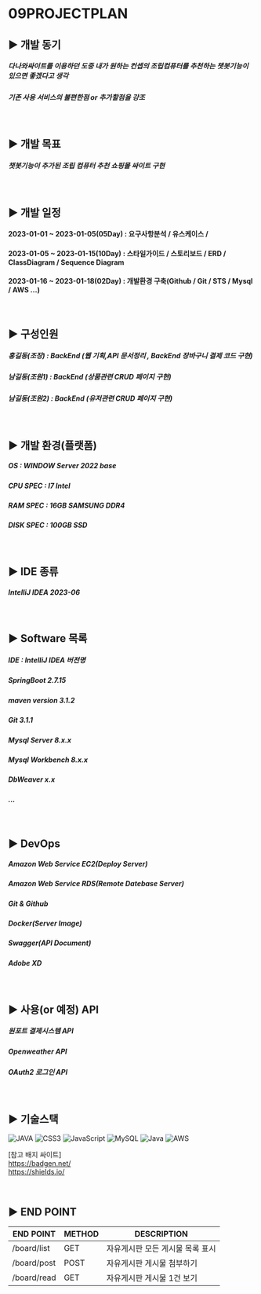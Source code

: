 09PROJECTPLAN
=

## ▶️ 개발 동기

##### 다나와싸이트를 이용하던 도중 내가 원하는 컨셉의 조립컴퓨터를 추천하는 챗봇기능이 있으면 좋겠다고 생각
##### 기존 사용 서비스의 불편한점 or 추가할점을 강조
<br/>

## ▶️ 개발 목표

##### 챗봇기능이 추가된 조립 컴퓨터 추천 쇼핑몰 싸이트 구현 
<br/>

## ▶️ 개발 일정
#### 2023-01-01 ~ 2023-01-05(05Day) : 요구사항분석 / 유스케이스 / 
#### 2023-01-05 ~ 2023-01-15(10Day) : 스타일가이드 / 스토리보드 / ERD / ClassDiagram / Sequence Diagram
#### 2023-01-16 ~ 2023-01-18(02Day) : 개발환경 구축(Github / Git / STS / Mysql / AWS ...)


<br/>

## ▶️ 구성인원 

##### 홍길동(조장)  : BackEnd (웹 기획,API 문서정리 , BackEnd 장바구니 결제 코드 구현)
##### 남길동(조원1) : BackEnd (상품관련 CRUD 페이지 구현)
##### 남길동(조원2) : BackEnd (유저관련 CRUD 페이지 구현)
<br/>

## ▶️ 개발 환경(플랫폼)

##### OS : WINDOW Server 2022 base
##### CPU SPEC : I7 Intel 
##### RAM SPEC : 16GB SAMSUNG DDR4
##### DISK SPEC : 100GB SSD 

<br/>

## ▶️ IDE 종류

##### IntelliJ IDEA 2023-06
<br/>

## ▶️ Software 목록

##### IDE : IntelliJ IDEA 버전명
##### SpringBoot 2.7.15
##### maven version 3.1.2
##### Git 3.1.1
##### Mysql Server 8.x.x
##### Mysql Workbench 8.x.x
##### DbWeaver x.x
##### ...
<br/>

## ▶️ DevOps 

##### Amazon Web Service EC2(Deploy Server)
##### Amazon Web Service RDS(Remote Datebase Server)
##### Git & Github
##### Docker(Server Image)
##### Swagger(API Document)
##### Adobe XD
<br/>



## ▶️ 사용(or 예정) API

##### 원포트 결제시스템 API
##### Openweather API
##### OAuth2 로그인 API

<br/>

## ▶️ 기술스택

![JAVA](https://img.shields.io/badge/html5-%23E34F26.svg?style=for-the-badge&logo=html5&logoColor=white)
![CSS3](https://img.shields.io/badge/css3-%231572B6.svg?style=for-the-badge&logo=css3&logoColor=white)
![JavaScript](https://img.shields.io/badge/javascript-%23323330.svg?style=for-the-badge&logo=javascript&logoColor=%23F7DF1E)
![MySQL](https://img.shields.io/badge/mysql-%2300f.svg?style=for-the-badge&logo=mysql&logoColor=white)
![Java](https://img.shields.io/badge/java-%23ED8B00.svg?style=for-the-badge&logo=java&logoColor=white)
![AWS](https://img.shields.io/badge/AWS-%23FF9900.svg?style=for-the-badge&logo=amazon-aws&logoColor=white)


[참고 배지 싸이트] <br/>
https://badgen.net/ <br/>
https://shields.io/


<br/>

## ▶️ END POINT 

|END POINT|METHOD|DESCRIPTION|
|------|---|---|
|/board/list|GET|자유게시판 모든 게시물 목록 표시|
|/board/post|POST|자유게시판 게시물 첨부하기|
|/board/read|GET|자유게시판 게시물 1건 보기|
<br/>
